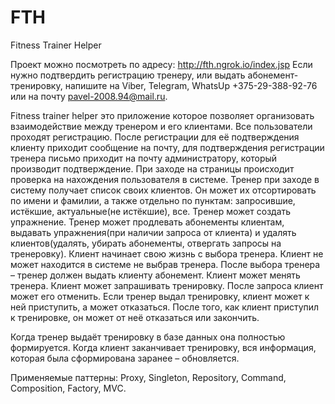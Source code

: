 # FTH
Fitness Trainer Helper

Проект можно посмотреть по адресу:
http://fth.ngrok.io/index.jsp
Если нужно подтвердить регистрацию тренеру, или выдать абонемент-тренировку, напишите на Viber, Telegram, WhatsUp +375-29-388-92-76 или на почту pavel-2008.94@mail.ru.


Fitness trainer helper это приложение которое позволяет организовать взаимодействие между тренером и его клиентами. 
Все пользователи проходят регистрацию. После регистрации для её подтверждения клиенту приходит сообщение на почту, для подтверждения регистрации тренера письмо приходит на почту администратору, который производит подтверждение.
При заходе на страницы происходит проверка на нахождения пользователя в системе.
Тренер при заходе в систему получает список своих клиентов. Он может их отсортировать по имени и фамилии, а также отдельно по пунктам: запросившие, истёкшие, актуальные(не истёкшие), все.
Тренер может создать упражнение.
Тренер может продлевать абонементы клиентам, выдавать упражнения(при наличии запроса от клиента) и удалять клиентов(удалять, убирать абонементы, отвергать запросы на тренеровку).
Клиент начинает свою жизнь с выбора тренера. Клиент не может находится в системе не выбрав тренера. После выбора тренера – тренер должен выдать клиенту абонемент. Клиент может менять тренера.
Клиент может запрашивать тренировку. После запроса клиент может его отменить. Если тренер выдал тренировку, клиент может к ней приступить, а может отказаться. После того, как клиент приступил к тренировке, он может от неё отказаться или закончить.

Когда тренер выдаёт тренировку в базе данных она полностью формируется. Когда клиент заканчивает тренировку, вся информация, которая была сформирована заранее – обновляется.

Применяемые паттерны:
Proxy, Singleton, Repository, Command, Composition, Factory, MVC.
